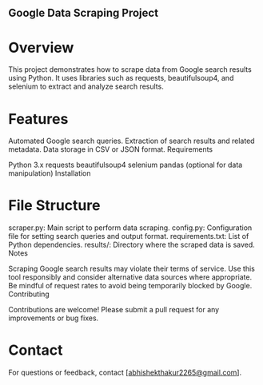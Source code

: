 ## Google Data Scraping Project

# Overview

This project demonstrates how to scrape data from Google search results using Python. It uses libraries such as requests, beautifulsoup4, and selenium to extract and analyze search results.

# Features

Automated Google search queries.
Extraction of search results and related metadata.
Data storage in CSV or JSON format.
Requirements

Python 3.x
requests
beautifulsoup4
selenium
pandas (optional for data manipulation)
Installation

# File Structure

scraper.py: Main script to perform data scraping.
config.py: Configuration file for setting search queries and output format.
requirements.txt: List of Python dependencies.
results/: Directory where the scraped data is saved.
Notes

Scraping Google search results may violate their terms of service. Use this tool responsibly and consider alternative data sources where appropriate.
Be mindful of request rates to avoid being temporarily blocked by Google.
Contributing

Contributions are welcome! Please submit a pull request for any improvements or bug fixes.

# Contact

For questions or feedback, contact [abhishekthakur2265@gmail.com].
